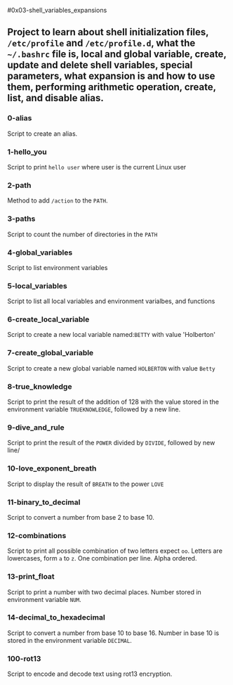 #0x03-shell_variables_expansions 

Project to learn about shell initialization files, `/etc/profile` and `/etc/profile.d`, what the `~/.bashrc` file is, local and global variable, create, update and delete shell variables, special parameters, what expansion is and how to use them, performing arithmetic operation, create, list, and disable alias.
-------------------------------------------------------------------- 
### 0-alias
Script to create an alias.
### 1-hello_you
Script to print `hello user` where user is the current Linux user
### 2-path
Method to add `/action` to the `PATH`.
### 3-paths
Script to count the number of directories in the `PATH`
### 4-global_variables
Script to list environment variables
### 5-local_variables
Script to list all local variables and environment varialbes, and functions
### 6-create_local_variable
Script to create a new local variable named:`BETTY` with value 'Holberton'
### 7-create_global_variable
Script to create a new global variable named `HOLBERTON` with value `Betty`
### 8-true_knowledge
Script to print the result of the addition of 128 with the value stored in the environment variable `TRUEKNOWLEDGE`, followed by a new line.
### 9-dive_and_rule
Script to print the result of the `POWER` divided by `DIVIDE`, followed by new line/
### 10-love_exponent_breath
Script to display the result of `BREATH` to the power `LOVE`
### 11-binary_to_decimal
Script to convert a number from base 2 to base 10.
### 12-combinations
Script to print all possible combination of two letters expect `oo`.
Letters are lowercases, form `a` to `z`.
One combination per line.
Alpha ordered.
### 13-print_float
Script to print a number with two decimal places.
Number stored in environment variable `NUM`.
### 14-decimal_to_hexadecimal
Script to convert a number from base 10 to base 16.
Number in base 10 is stored in the environment variable `DECIMAL`.
### 100-rot13
Script to encode and decode text using rot13 encryption.

